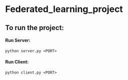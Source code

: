 # Federated_learning_project

## To run the project:

#### Run Server: 
`python server.py <PORT>`

#### Run Client: 
`python client.py <PORT>`
